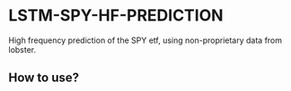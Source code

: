 # LSTM-SPY-HF-PREDICTION
High frequency prediction of the SPY etf, using non-proprietary data from lobster.
## How to use?
